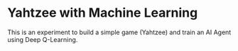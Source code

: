 # Yahtzee with Machine Learning

This is an experiment to build a simple game (Yahtzee) and
train an AI Agent using Deep Q-Learning.
